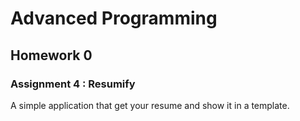 # Advanced Programming
## Homework 0
### Assignment 4 : Resumify
A simple application that get your resume and show it in a template.